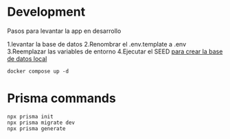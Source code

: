 # Development
Pasos para levantar la app en desarrollo

1.levantar la base de datos
2.Renombrar el .env.template a .env
3.Reemplazar las variables de entorno
4.Ejecutar el SEED [para crear la base de datos local](localhost:3000/api/seed)
```
docker compose up -d
```

# Prisma commands
```
npx prisma init
npx prisma migrate dev
npx prisma generate
```